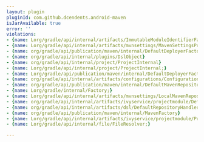 ```yaml
---
layout: plugin
pluginId: com.github.dcendents.android-maven
isJarAvailable: true
error: ''
violations:
- {name: Lorg/gradle/api/internal/artifacts/ImmutableModuleIdentifierFactory;}
- {name: Lorg/gradle/api/internal/artifacts/mvnsettings/MavenSettingsProvider;}
- {name: org/gradle/api/publication/maven/internal/DefaultDeployerFactory}
- {name: org/gradle/api/internal/plugins/DslObject}
- {name: org/gradle/api/internal/project/ProjectInternal}
- {name: Lorg/gradle/api/internal/project/ProjectInternal;}
- {name: Lorg/gradle/api/publication/maven/internal/DefaultDeployerFactory;}
- {name: org/gradle/api/internal/artifacts/configurations/ConfigurationInternal}
- {name: org/gradle/api/publication/maven/internal/DefaultMavenRepositoryHandlerConvention}
- {name: Lorg/gradle/internal/Factory;}
- {name: Lorg/gradle/api/internal/artifacts/mvnsettings/LocalMavenRepositoryLocator;}
- {name: org/gradle/api/internal/artifacts/ivyservice/projectmodule/DefaultProjectPublication}
- {name: org/gradle/api/internal/artifacts/dsl/DefaultRepositoryHandler}
- {name: org/gradle/api/publication/maven/internal/MavenFactory}
- {name: Lorg/gradle/api/internal/artifacts/ivyservice/projectmodule/ProjectPublicationRegistry;}
- {name: Lorg/gradle/api/internal/file/FileResolver;}

---
```

